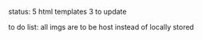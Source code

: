 status:
5 html templates
3 to update

to do list:
all imgs are to be host instead of locally stored
